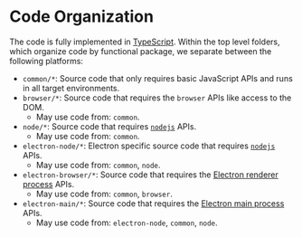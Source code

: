 # Code Organization

The code is fully implemented in [TypeScript](https://github.com/microsoft/typescript). Within the top level folders, which organize code by functional package, we separate between the following platforms:

- `common/*`: Source code that only requires basic JavaScript APIs and runs in all target environments.
- `browser/*`: Source code that requires the `browser` APIs like access to the DOM.
  - May use code from: `common`.
- `node/*`: Source code that requires [`nodejs`](https://nodejs.org) APIs.
  - May use code from: `common`.
- `electron-node/*`: Electron specific source code that requires [`nodejs`](https://nodejs.org) APIs.
  - May use code from: `common`, `node`.
- `electron-browser/*`: Source code that requires the [Electron renderer process](https://github.com/atom/electron/tree/master/docs#modules-for-the-renderer-process-web-page) APIs.
  - May use code from: `common`, `browser`.
- `electron-main/*`: Source code that requires the [Electron main process](https://github.com/atom/electron/tree/master/docs#modules-for-the-main-process) APIs.
  - May use code from: `electron-node`, `common`, `node`.
